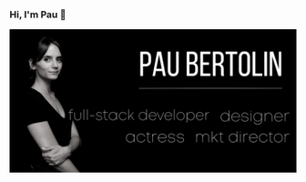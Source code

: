 ### Hi, I'm Pau 🖤
<img src="/images/pau-bertolin.png" alt="banner that says Pau Bertolin - full stack developer, actress, marketing director, designer and pau's photo.">
<!--
**paubertolinros/paubertolinros** is a ✨ _special_ ✨ repository because its `README.md` (this file) appears on your GitHub profile.

Here are some ideas to get you started:

- 🔭 I’m currently working on ...
- 🌱 I’m currently learning ...
- 👯 I’m looking to collaborate on ...
- 🤔 I’m looking for help with ...
- 💬 Ask me about ...
- 📫 How to reach me: ...
- 😄 Pronouns: ...
- ⚡ Fun fact: ...
-->

